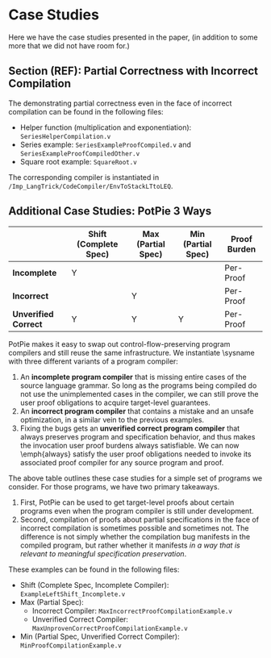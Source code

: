 Case Studies
==========

Here we have the case studies presented in the paper, (in addition to
some more that we did not have room for.)

## Section (REF): Partial Correctness with Incorrect Compilation
The demonstrating partial correctness even in the face of incorrect
compilation can be found in the following files:

 - Helper function (multiplication and exponentiation): `SeriesHelperCompilation.v`
 - Series example: `SeriesExampleProofCompiled.v`
   and `SeriesExampleProofCompiledOther.v`
 - Square root example: `SquareRoot.v`
 
The corresponding compiler is instantiated in `/Imp_LangTrick/CodeCompiler/EnvToStackLTtoLEQ`.

## Additional Case Studies: PotPie 3 Ways

|                         | **Shift (Complete Spec)** | **Max (Partial Spec)** | **Min (Partial Spec)**  | **Proof Burden** |
|-------------------------|----------------------|-------------------|--------------------|----------------|
| **Incomplete**          | Y                    |                   |                    | Per-Proof      |
| **Incorrect**           |                      | Y                 |                    | Per-Proof      |
| **Unverified Correct**  | Y                    | Y                 | Y                  | Per-Proof      |


PotPie makes it easy to swap out control-flow-preserving program
compilers and still reuse the same infrastructure. We instantiate
\sysname with three different variants of a program compiler:

1. An **incomplete program compiler** that is missing entire cases of
   the source language grammar. So long as the programs being compiled
   do not use the unimplemented cases in the compiler, we can still
   prove the user proof obligations to acquire target-level
   guarantees.
2. An **incorrect program compiler** that contains a mistake and an
   unsafe optimization, in a similar vein to the previous examples.
3. Fixing the bugs gets an **unverified correct program compiler**
   that always preserves program and specification behavior, and thus
   makes the invocation user proof burdens always satisfiable.
   We can now \emph{always} satisfy the user proof obligations needed
   to invoke its associated proof compiler for any source program and
   proof.

The above table outlines these case studies for a simple set of programs we consider.
For those programs, we have two primary takeaways.

1.  First, PotPie can be used to get target-level proofs about certain
    programs even when the program compiler is still under
    development.
2.  Second, compilation of proofs about partial specifications in the
    face of incorrect compilation is sometimes possible and sometimes
    not. The difference is not simply whether the compilation bug
    manifests in the compiled program, but rather whether it manifests
    _in a way that is relevant to meaningful specification
    preservation_.

These examples can be found in the following files:

- Shift (Complete Spec, Incomplete Compiler):
  `ExampleLeftShift_Incomplete.v`
- Max (Partial Spec):
  - Incorrect Compiler: `MaxIncorrectProofCompilationExample.v`
  - Unverified Correct Compiler: `MaxUnprovenCorrectProofCompilationExample.v`
- Min (Partial Spec, Unverified Correct Compiler): `MinProofCompilationExample.v`
